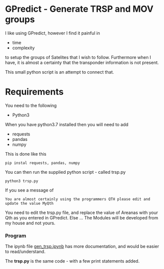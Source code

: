 # GPredict - Generate TRSP and MOV groups

I like using GPredict, however I find it painful in 

  - time
  - complexity 

to setup the groups of Satelites that I wish to follow. Furthermore when I have, it is almost a certainty that the transponder information is not present.

This small python script is an attempt to connect that.

# Requirements

You need to the following

  - Python3

When you have python3.7 installed then you will need to add

  - requests
  - pandas
  - numpy

This is done like this

    pip instal requests, pandas, numpy

You can then run the supplied python script - called trsp.py

    python3 trsp.py

If you see a message of 

    You are almost certainly using the programmers QTH please edit and update the value MyQth

You need to edit the trsp.py file, and replace the value of Areanas with your Qth as you entered in GPredict. Else ... The Modules will be developed from my house and not yours.

### Program

The ipynb file [gen_trsp.ipynb](gen_trsp.ipynb) has more documentation, and would be easier to read/understand. 

The **trsp.py** is the same code  - with a few print statements added.
